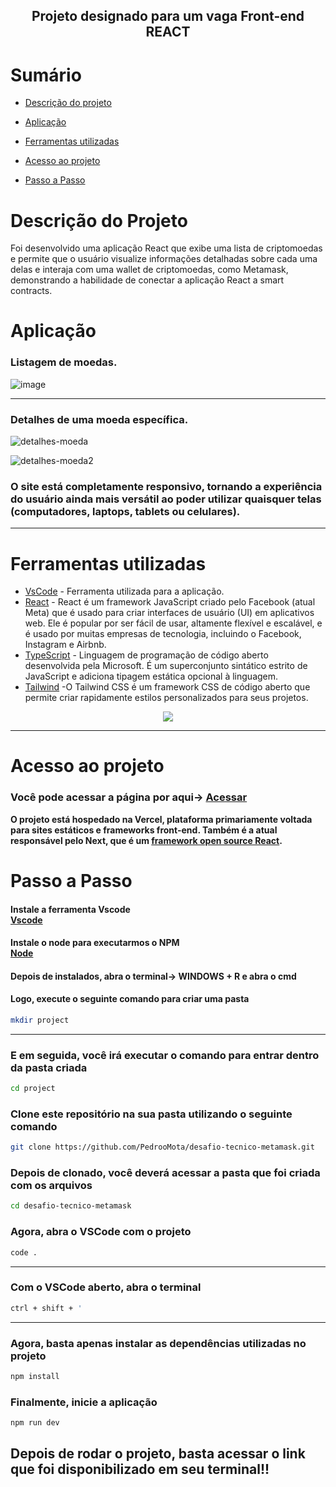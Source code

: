 <h2 align="center"> Projeto designado para um vaga Front-end REACT </h3>

# Sumário

- [Descrição do projeto](#descrição-do-projeto)

- [Aplicação](#aplicação)

- [Ferramentas utilizadas](#ferramentas-utilizadas)

- [Acesso ao projeto](#acesso-ao-projeto)

- [Passo a Passo](#passo-a-passo)


# Descrição do Projeto
Foi desenvolvido uma aplicação React que exibe uma lista de criptomoedas e permite que o usuário visualize informações detalhadas sobre cada uma delas e interaja com uma wallet de criptomoedas, como Metamask, demonstrando a habilidade de conectar a aplicação React a smart contracts.


# Aplicação

### Listagem de moedas.

  ![image](https://github.com/PedrooMota/desafio-tecnico-metamask/assets/83295376/8c4c83a0-f046-4423-bbf4-38bb86a28789)

<hr>

### Detalhes de uma moeda específica.

![detalhes-moeda](https://github.com/PedrooMota/desafio-tecnico-metamask/assets/83295376/a78d8720-2e7e-4255-8f4a-3a2f5deccad3)


![detalhes-moeda2](https://github.com/PedrooMota/desafio-tecnico-metamask/assets/83295376/7c31265c-d35f-4d0b-9690-9346da07cfe0)

### O site está completamente responsivo, tornando a experiência do usuário ainda mais versátil ao poder utilizar quaisquer telas (computadores, laptops, tablets ou celulares). 

<hr>


# Ferramentas utilizadas

- [VsCode](https://code.visualstudio.com/) - Ferramenta utilizada para a aplicação.
- [React](https://pt-br.reactjs.org/) - React é um framework JavaScript criado pelo Facebook (atual Meta) que é usado para criar interfaces de usuário (UI) em aplicativos web. Ele é popular por ser fácil de usar, altamente flexível e escalável, e é usado por muitas empresas de tecnologia, incluindo o Facebook, Instagram e Airbnb.
- [TypeScript](https://www.typescriptlang.org/) - Linguagem de programação de código aberto desenvolvida pela Microsoft. É um superconjunto sintático estrito de JavaScript e adiciona tipagem estática opcional à linguagem.
- [Tailwind](https://tailwindcss.com/docs/installation) -O Tailwind CSS é um framework CSS de código aberto que permite criar rapidamente estilos personalizados para seus projetos.

<div align="center">
  <img src="https://skillicons.dev/icons?i=vscode,react,ts,tailwind&perline=14" />
</div>
<hr>


# Acesso ao projeto

### Você pode acessar a página por aqui-> <a target="_blank" href="https://zeta-frontend-b9zrvkqem-pedroomota.vercel.app/">Acessar</a>


**O projeto está hospedado na Vercel, plataforma primariamente voltada para sites estáticos e frameworks front-end. Também é a atual responsável pelo Next, que é um <a target="_blank" href="https://opensource.com/article/20/1/react-javascript-frameworks">framework open source React</a>.**


# Passo a Passo

#### Instale a ferramenta Vscode <br><a target="_blank" href="https://code.visualstudio.com/">Vscode</a><br>
#### Instale o node para executarmos o NPM <br> <a target="_blank" href="https://opensource.com/article/20/1/react-javascript-frameworks">Node</a>


#### Depois de instalados, abra o terminal-> **WINDOWS + R e abra o cmd** <br>
#### Logo, execute o seguinte comando para criar uma pasta


```sh
mkdir project
```
<hr>


### E em seguida, você irá executar o comando para entrar dentro da pasta criada
```sh
cd project
```

### Clone este repositório na sua pasta utilizando o seguinte comando


```sh
git clone https://github.com/PedrooMota/desafio-tecnico-metamask.git
```


### Depois de clonado, você deverá acessar a pasta que foi criada com os arquivos


```sh
cd desafio-tecnico-metamask
```


### Agora, abra o VSCode com o projeto

```sh
code .
```


<hr>


### Com o VSCode aberto, abra o terminal

```sh
ctrl + shift + '
```

<hr>


### Agora, basta apenas instalar as dependências utilizadas no projeto

```sh
npm install
```


### Finalmente, inicie a aplicação

```sh
npm run dev
```

## Depois de rodar o projeto, basta acessar o link que foi disponibilizado em seu terminal!!
